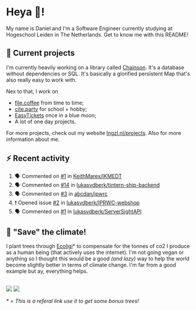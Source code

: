 # Heya 👋!

My name is Daniel and I'm a Software Engineer currently studying at Hogeschool Leiden in The Netherlands. Get to know me with this README!

## 💪 Current projects
I'm currently heavily working on a library called [Chainson](https://github.com/abcdan/chainson). It's a database without dependencies or SQL. It's basically a glorified persistent Map that's also really easy to work with.

Nex to that, I work on
- [file.coffee](https://file.coffee) from time to time;
- [cite.party](https://cite.party) for school + hobby;
- [EasyTickets](https://easytickets.xyz) once in a blue moon;
- A lot of one day projects.

For more projects, check out my website [lngzl.nl/projects](https://lngzl.nl/projects). Also for more information about me.

## ⚡ Recent activity
<!--START_SECTION:activity-->
1. 🗣 Commented on [#1](https://github.com/KeithMarex/IKMEDT/issues/1) in [KeithMarex/IKMEDT](https://github.com/KeithMarex/IKMEDT)
2. 🗣 Commented on [#14](https://github.com/lukasvdberk/tintern-ship-backend/issues/14) in [lukasvdberk/tintern-ship-backend](https://github.com/lukasvdberk/tintern-ship-backend)
3. 🗣 Commented on [#3](https://github.com/abcdan/ipwrc/issues/3) in [abcdan/ipwrc](https://github.com/abcdan/ipwrc)
4. ❗️ Opened issue [#2](https://github.com/lukasvdberk/IPRWC-webshop/issues/2) in [lukasvdberk/IPRWC-webshop](https://github.com/lukasvdberk/IPRWC-webshop)
5. 🗣 Commented on [#1](https://github.com/lukasvdberk/ServerSightAPI/issues/1) in [lukasvdberk/ServerSightAPI](https://github.com/lukasvdberk/ServerSightAPI)
<!--END_SECTION:activity-->

## 🌳 "Save" the climate!
I plant trees through <a href="https://ecologi.com/lngzl?r=6005cc57f70194001deaedfa">Ecoligi</a>* to compensate for the tonnes of co2 I produce as a human being (that actively uses the internet). I'm not going vegan or anything so I thought this would be a good _(and lazy)_ way to help the world become slightly better in terms of climate change. I'm far from a good example but ay, everything helps.

<br><a href="https://ecologi.com/lngzl?r=6005cc57f70194001deaedfa"><img src="https://img.shields.io/ecologi/trees/lngzl"></a> <a href="https://ecologi.com/lngzl?r=6005cc57f70194001deaedfa"><img src="https://img.shields.io/ecologi/carbon/lngzl"></a>



_\* = This is a referal link use it to get some bonus trees!_

